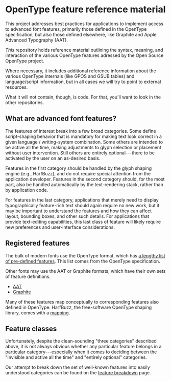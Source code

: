 OpenType feature reference material
===================================

This project addresses best practices for applications to implement
access to advanced font features, primarily those defined in the
OpenType specification, but also those defined elsewhere, like
Graphite and Apple Advanced Typography (AAT).

*This* repository holds reference material outlining the syntax,
meaning, and interaction of the various OpenType features adressed by
the Open Source OpenType project.

Where necessary, it includes additional reference information
about the various OpenType internals (like GPOS and GSUB tables) and
language/script information, but in all cases we will try to point to
external resources.

What it will not contain, though, is code.  For that, you'll want to
look in the other repositories.


What are advanced font features?
--------------------------------

The features of interest break into a few broad categories.  Some
define script-shaping behavior that is mandatory for making text look
correct in a given language / writing-system combination.  Some others
are intended to be active all the time, making adjustments to glyph
selection or placement without user intervention.  Still others are
entirely optional---there to be activated by the user on an as-desired
basis.

Features in the first category should be handled by the glyph shaping
engine (e.g., HarfBuzz), and do not require special attention from the
application developer.  Features in the second category should, for
the most part, also be handled automatically by the text-rendering
stack, rather than by application code.

For features in the last category, applications that merely need to
display typographically feature-rich text should again require no new
work, but it may be important to understand the features and how they
can affect layout, bounding boxes, and other such details.  For
applications that provide text-editing capabilities, this last class
of feature will likely require new preferences and user-interface
considerations.


Registered features
-------------------

The bulk of modern fonts use the OpenType format, which has [a lengthy
list of pre-defined features](otf-features.md).  This list comes from
the OpenType specification.

Other fonts may use the AAT or Graphite formats, which have their own
sets of feature definitions.  

* [AAT](aat-features.md)
* [Graphite](graphite-features.md)

Many of these features map conceptually to corresponding features also
defined in OpenType.  HarfBuzz, the free-software OpenType shaping
library, comes with a [mapping](harfbuzz-feature-map.md).



Feature classes
---------------

Unfortunately, despite the clean-sounding "three categories" described
above, it is not always obvious whether any particular feature belongs
in a particular category---especially when it comes to deciding
between the "invisible and active all the time" and "entirely
optional" categories.

Our attempt to break down the set of well-known features into easily
understood categories can be found on the [feature
breakdown](feature-breakdown.md) page.
